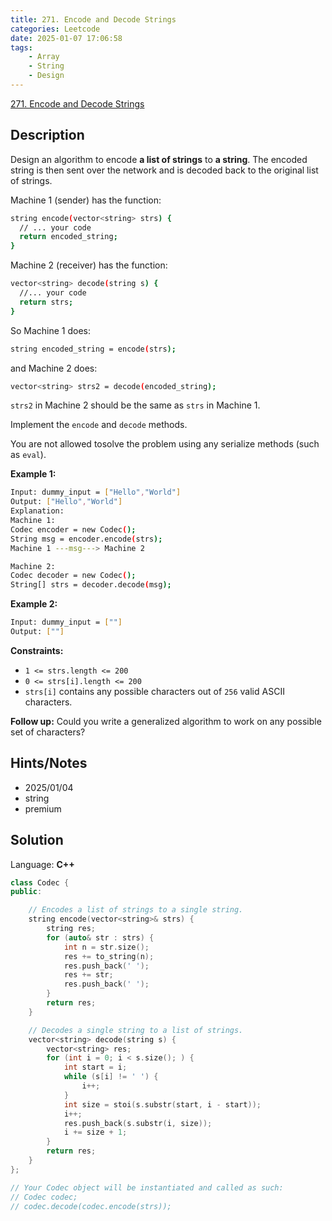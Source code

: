 ```yaml
---
title: 271. Encode and Decode Strings
categories: Leetcode
date: 2025-01-07 17:06:58
tags:
    - Array
    - String
    - Design
---
```


[271. Encode and Decode Strings](https://leetcode.com/problems/encode-and-decode-strings/description/?envType=problem-list-v2&envId=plakya4j)

## Description

Design an algorithm to encode <b>a list of strings</b> to <b>a string</b>. The encoded string is then sent over the network and is decoded back to the original list of strings.

Machine 1 (sender) has the function:

```bash
string encode(vector<string> strs) {
  // ... your code
  return encoded_string;
}
```

Machine 2 (receiver) has the function:

```bash
vector<string> decode(string s) {
  //... your code
  return strs;
}
```

So Machine 1 does:

```bash
string encoded_string = encode(strs);
```

and Machine 2 does:

```bash
vector<string> strs2 = decode(encoded_string);
```

`strs2` in Machine 2 should be the same as `strs` in Machine 1.

Implement the `encode` and `decode` methods.

You are not allowed tosolve the problem using any serialize methods (such as `eval`).

**Example 1:**

```bash
Input: dummy_input = ["Hello","World"]
Output: ["Hello","World"]
Explanation:
Machine 1:
Codec encoder = new Codec();
String msg = encoder.encode(strs);
Machine 1 ---msg---> Machine 2

Machine 2:
Codec decoder = new Codec();
String[] strs = decoder.decode(msg);
```

**Example 2:**

```bash
Input: dummy_input = [""]
Output: [""]
```

**Constraints:**

- `1 <= strs.length <= 200`
- `0 <= strs[i].length <= 200`
- `strs[i]` contains any possible characters out of `256` valid ASCII characters.

**Follow up:** Could you write a generalized algorithm to work on any possible set of characters?

## Hints/Notes

- 2025/01/04
- string
- premium

## Solution

Language: **C++**

```C++
class Codec {
public:

    // Encodes a list of strings to a single string.
    string encode(vector<string>& strs) {
        string res;
        for (auto& str : strs) {
            int n = str.size();
            res += to_string(n);
            res.push_back(' ');
            res += str;
            res.push_back(' ');
        }
        return res;
    }

    // Decodes a single string to a list of strings.
    vector<string> decode(string s) {
        vector<string> res;
        for (int i = 0; i < s.size(); ) {
            int start = i;
            while (s[i] != ' ') {
                i++;
            }
            int size = stoi(s.substr(start, i - start));
            i++;
            res.push_back(s.substr(i, size));
            i += size + 1;
        }
        return res;
    }
};

// Your Codec object will be instantiated and called as such:
// Codec codec;
// codec.decode(codec.encode(strs));
```
